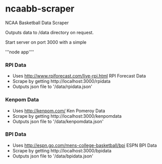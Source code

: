 ncaabb-scraper
==============

NCAA Basketball Data Scraper

Outputs data to /data directory on request.

Start server on port 3000 with a simple

'''node app''''

### RPI Data
* Uses http://www.rpiforecast.com/live-rpi.html RPI Forecast Data
* Scrape by getting http://localhost:3000/rpidata
* Outputs json file to '/data/rpidata.json'

### Kenpom Data
* Uses http://kenpom.com/ Ken Pomeroy Data
* Scrape by getting http://localhost:3000/kenpomdata
* Outputs json file to '/data/kenpomdata.json'

### BPI Data
* Uses http://espn.go.com/mens-college-basketball/bpi ESPN BPI Data
* Scrape by getting http://localhost:3000/bpidata
* Outputs json file to '/data/bpidata.json'
